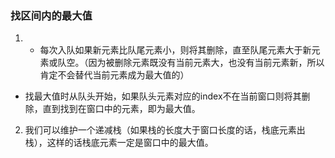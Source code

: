 ### 找区间内的最大值
1. - 每次入队如果新元素比队尾元素小，则将其删除，直至队尾元素大于新元素或队空。（因为被删除元素既没有当前元素大，也没有当前元素新，所以肯定不会替代当前元素成为最大值的）  
- 找最大值时从队头开始，如果队头元素对应的index不在当前窗口则将其删除，直到找到在窗口中的元素，即为最大值。  
2. 我们可以维护一个递减栈（如果栈的长度大于窗口长度的话，栈底元素出栈），这样的话栈底元素一定是窗口中的最大值。
